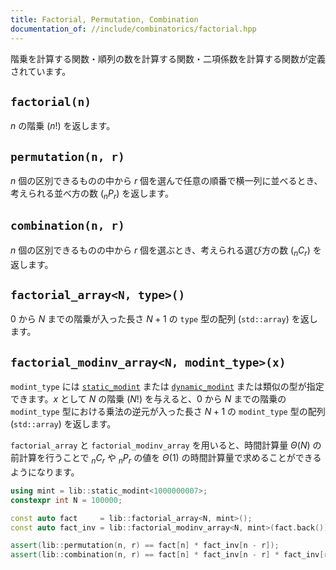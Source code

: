 ```yaml
---
title: Factorial, Permutation, Combination
documentation_of: //include/combinatorics/factorial.hpp
---
```


階乗を計算する関数・順列の数を計算する関数・二項係数を計算する関数が定義されています。

## `factorial(n)`

$n$ の階乗 ($n!$) を返します。

## `permutation(n, r)`

$n$ 個の区別できるものの中から $r$ 個を選んで任意の順番で横一列に並べるとき、考えられる並べ方の数 (${}_nP_r$) を返します。

## `combination(n, r)`

$n$ 個の区別できるものの中から $r$ 個を選ぶとき、考えられる選び方の数 (${}_nC_r$) を返します。

## `factorial_array<N, type>()`

$0$ から $N$ までの階乗が入った長さ $N + 1$ の `type` 型の配列 (`std::array`) を返します。

## `factorial_modinv_array<N, modint_type>(x)`

`modint_type` には [`static_modint`](https://naskya.github.io/cp-library/include/algebra/static_modint.hpp) または [`dynamic_modint`](https://naskya.github.io/cp-library/include/algebra/dynamic_modint.hpp) または類似の型が指定できます。$x$ として $N$ の階乗 ($N!$) を与えると、$0$ から $N$ までの階乗の `modint_type` 型における乗法の逆元が入った長さ $N + 1$ の `modint_type` 型の配列 (`std::array`) を返します。

`factorial_array` と `factorial_modinv_array` を用いると、時間計算量 $\Theta(N)$ の前計算を行うことで ${}_nC_r$ や ${}_nP_r$ の値を $\Theta(1)$ の時間計算量で求めることができるようになります。

```cpp
using mint = lib::static_modint<1000000007>;
constexpr int N = 100000;

const auto fact     = lib::factorial_array<N, mint>();
const auto fact_inv = lib::factorial_modinv_array<N, mint>(fact.back());

assert(lib::permutation(n, r) == fact[n] * fact_inv[n - r]);
assert(lib::combination(n, r) == fact[n] * fact_inv[n - r] * fact_inv[r]);
```
